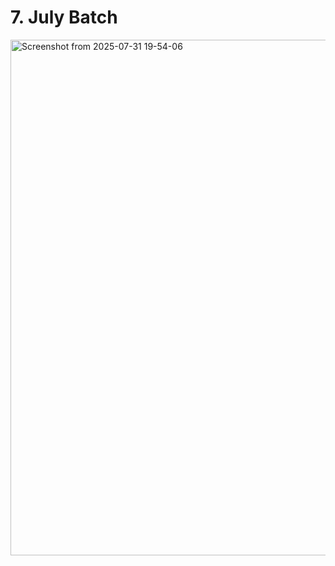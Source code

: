 # 7. July Batch
<img width="1590" height="825" alt="Screenshot from 2025-07-31 19-54-06" src="https://github.com/user-attachments/assets/cc324335-1ec3-43d7-9f1a-0efcb9da1da7" />
